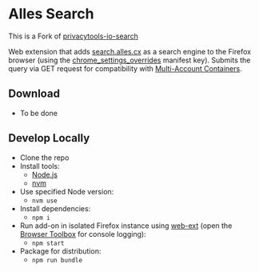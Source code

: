 # Alles Search
This is a Fork of [privacytools-io-search](https://gitlab.com/nitrohorse/privacytools-io-search/)

Web extension that adds [search.alles.cx](https://search.alles.cx) as a search engine to the Firefox browser (using the [
chrome_settings_overrides](https://developer.mozilla.org/en-US/docs/Mozilla/Add-ons/WebExtensions/manifest.json/chrome_settings_overrides) manifest key). Submits the query via GET request for compatibility with [Multi-Account Containers](https://addons.mozilla.org/en-US/firefox/addon/multi-account-containers/).

## Download
* To be done

## Develop Locally
* Clone the repo
* Install tools:
	* [Node.js](https://nodejs.org)
	* [nvm](https://github.com/nvm-sh/nvm)
* Use specified Node version:
	* `nvm use`
* Install dependencies:
	* `npm i`
* Run add-on in isolated Firefox instance using [web-ext](https://developer.mozilla.org/en-US/Add-ons/WebExtensions/Getting_started_with_web-ext) (open the [Browser Toolbox](https://developer.mozilla.org/en-US/docs/Tools/Browser_Toolbox) for console logging):
	* `npm start`
* Package for distribution:
	* `npm run bundle`